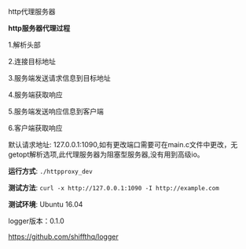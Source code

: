 http代理服务器

**http服务器代理过程**

1.解析头部

2.连接目标地址

3.服务端发送请求信息到目标地址

4.服务端获取响应

5.服务端发送响应信息到客户端

6.客户端获取响应

默认请求地址: 127.0.0.1:1090,如有更改端口需要可在main.c文件中更改，无getopt解析选项,此代理服务器为阻塞型服务器,没有用到高级io。

**运行方式**: `./httpproxy_dev`

**测试方法**: `curl -x http://127.0.0.1:1090 -I http://example.com`

**测试环境**: Ubuntu 16.04

logger版本：0.1.0

https://github.com/shiffthq/logger